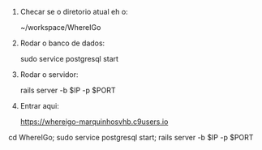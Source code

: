 1. Checar se o diretorio atual eh o:
    
    ~/workspace/WhereIGo

2. Rodar o banco de dados:
    
    sudo service postgresql start 

2. Rodar o servidor:

    rails server -b $IP -p $PORT

3. Entrar aqui:

    https://whereigo-marquinhosvhb.c9users.io


cd WhereIGo; sudo service postgresql start; rails server -b $IP -p $PORT
